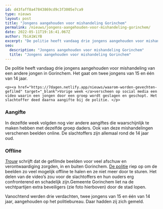```yaml
---
id: d43faff8a47843869cd9c3f3005e7ca9
type: nieuws
layout: post
title: "Jongens aangehouden voor mishandeling Gorinchem"
permalink: /nieuws/jongens-aangehouden-voor-mishandeling-gorinchem/
date: 2022-05-11T19:16:41.067Z
author: 7biA1WiYB
excerpt: "De politie heeft vandaag drie jongens aangehouden voor mishandeling van een andere jongen in Gorinchem. Het gaat om twee jongens van 15 en één van 14 jaar.  "
seo:
  description: "Jongens aangehouden voor mishandeling Gorinchem"
  title: "Jongens aangehouden voor mishandeling Gorinchem"
---
```

De politie heeft vandaag drie jongens aangehouden voor mishandeling van een andere jongen in Gorinchem. Het gaat om twee jongens van 15 en één van 14 jaar.  

    <p><a href="https://7dagen.netlify.app/nieuws/waarom-worden-gevechten-gefilmd" target="_blank">Vorige week </a>verscheen op social media een video waarin een jongen door een groep wordt geslagen en geschopt. Het slachtoffer deed daarna aangifte bij de politie. </p>
<h3>Aangifte</h3>
<p>In dezelfde week volgden nog vier andere aangiftes die waarschijnlijk te maken hebben met dezelfde groep daders. Ook van deze mishandelingen verschenen beelden online. De slachtoffers zijn allemaal rond de 14 jaar oud. </p>
<h3>Offline</h3>
<p><em><a href="https://www.trouw.nl/binnenland/vijf-aangiftes-na-geweldfilmpjes-gorinchem~bc83dd7f8/" target="_blank">Trouw</a> </em>schrijft dat de gefilmde beelden voor veel afschuw en verontwaardiging zorgden, in en buiten Gorinchem. <a href="http://De scholen en het jongerenwerk in de stad werken mee met de politie." target="_blank">De politie</a> riep op om de beelden zo veel mogelijk offline te halen en ze niet meer door te sturen. Het delen van de video’s zou voor de slachtoffers en hun ouders erg confronterend en schadelijk zijn.Gemeente Gorinchem liet na de vechtpartijen extra beveiligers (zie foto hierboven) door de stad lopen.</p>
<p>Vanochtend werden drie verdachten, twee jongens van 15 en één van 14 jaar, aangehouden op het politiebureau. Daar hadden zij zich gemeld.</p>  
